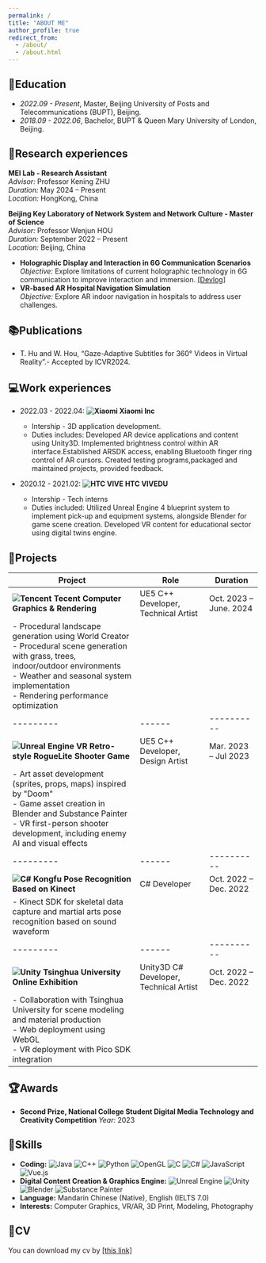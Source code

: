 ```yaml
---
permalink: /
title: "ABOUT ME"
author_profile: true
redirect_from: 
  - /about/
  - /about.html
---
```

## 📕Education  

* *2022.09 - Present*, Master, Beijing University of Posts and Telecommunications (BUPT), Beijing.
* *2018.09 - 2022.06*, Bachelor, BUPT & Queen Mary University of London, Beijing.

## 🔬Research experiences  

**MEI Lab - Research Assistant**  
*Advisor:* Professor Kening ZHU  
*Duration:* May 2024 – Present  
*Location:* HongKong, China  

**Beijing Key Laboratory of Network System and Network Culture - Master of Science**  
*Advisor:* Professor Wenjun HOU  
*Duration:* September 2022 – Present  
*Location:* Beijing, China

- **Holographic Display and Interaction in 6G Communication Scenarios**  
  *Objective:* Explore limitations of current holographic technology in 6G communication to improve interaction and immersion. [[Devlog]](https://www.bilibili.com/video/BV1Bh4y147mp/)
- **VR-based AR Hospital Navigation Simulation**  
  *Objective:* Explore AR indoor navigation in hospitals to address user challenges.

## 📚Publications  

* T. Hu and W. Hou, “Gaze-Adaptive Subtitles for 360° Videos in Virtual Reality”.- Accepted by ICVR2024.

## 💻Work experiences  

* 2022.03 - 2022.04: **![Xiaomi](https://img.shields.io/badge/Xiaomi-%23FF6900.svg?style=for-the-badge&logo=xiaomi&logoColor=white) Xiaomi Inc**

  * Intership - 3D application development.
  * Duties includes: Developed AR device applications and content using Unity3D. Implemented brightness control within AR interface.Established ARSDK access, enabling Bluetooth finger ring control of AR cursors. Created testing programs,packaged and maintained projects, provided feedback.
* 2020.12 - 2021.02: **![HTC VIVE](https://img.shields.io/badge/HTC%20VIVEDU-%230047B3.svg?style=for-the-badge) HTC VIVEDU**

  * Intership - Tech interns
  * Duties included: Utilized Unreal Engine 4 blueprint system to implement pick-up and equipment systems, alongside Blender for game scene creation. Developed VR content for educational sector using digital twins engine.

## 💾Projects  

| Project | Role | Duration |
|---------|------|----------|
| **![Tencent](https://img.shields.io/badge/Tencent-%2312B7F5?style=for-the-badge&logo=tencentqq&logoColor=white) Tecent Computer Graphics & Rendering** | UE5 C++ Developer, Technical Artist | Oct. 2023 – June. 2024 |
| - Procedural landscape generation using World Creator<br>- Procedural scene generation with grass, trees, indoor/outdoor environments<br>- Weather and seasonal system implementation<br>- Rendering performance optimization |
|---------|------|----------|
| **![Unreal Engine](https://img.shields.io/badge/Unreal%20Engine-313131?style=for-the-badge&logo=unreal-engine&logoColor=white) VR Retro-style RogueLite Shooter Game** | UE5 C++ Developer, Design Artist | Mar. 2023 – Jul 2023 |
| - Art asset development (sprites, props, maps) inspired by "Doom"<br>- Game asset creation in Blender and Substance Painter<br>- VR first-person shooter development, including enemy AI and visual effects |
|---------|------|----------|
| **![C#](https://img.shields.io/badge/C%23-239120?style=for-the-badge&logo=c-sharp&logoColor=white) Kongfu Pose Recognition Based on Kinect** | C# Developer | Oct. 2022 – Dec. 2022 |
| - Kinect SDK for skeletal data capture and martial arts pose recognition based on sound waveform |
|---------|------|----------|
| **![Unity](https://img.shields.io/badge/Unity-000000?style=for-the-badge&logo=unity&logoColor=white) Tsinghua University Online Exhibition** | Unity3D C# Developer, Technical Artist | Oct. 2022 – Dec. 2022 |
| - Collaboration with Tsinghua University for scene modeling and material production<br>- Web deployment using WebGL<br>- VR deployment with Pico SDK integration |

## 🏆Awards

- **Second Prize, National College Student Digital Media Technology and Creativity Competition**
  *Year:* 2023


## 🔑Skills  

* **Coding:** ![Java](https://img.shields.io/badge/Java-ED8B00?style=flat&logo=openjdk&logoColor=white) ![C++](https://img.shields.io/badge/C++-00599C?style=flat&logo=c%2B%2B&logoColor=white) ![Python](https://img.shields.io/badge/Python-3776AB?style=flat&logo=python&logoColor=white) ![OpenGL](https://img.shields.io/badge/OpenGL-%23FFFFFF.svg?style=flat&logo=opengl) ![C](https://img.shields.io/badge/C-A8B9CC?style=flat&logo=c&logoColor=white) ![C#](https://img.shields.io/badge/C%23-239120?style=flat&logo=c-sharp&logoColor=white) ![JavaScript](https://img.shields.io/badge/JavaScript-F7DF1E?style=flat&logo=javascript&logoColor=black) ![Vue.js](https://img.shields.io/badge/Vue.js-4FC08D?style=flat&logo=vue.js&logoColor=white)
* **Digital Content Creation & Graphics Engine:** ![Unreal Engine](https://img.shields.io/badge/Unreal%20Engine-313131?style=flat&logo=unreal-engine&logoColor=white) ![Unity](https://img.shields.io/badge/Unity-000000?style=flat&logo=unity&logoColor=white) ![Blender](https://img.shields.io/badge/Blender-F5792A?style=flat&logo=blender&logoColor=white) ![Substance Painter](https://img.shields.io/badge/Substance%20Painter-1E3101?style=flat&logo=adobe&logoColor=green)
* **Language:** Mandarin Chinese (Native), English (IELTS 7.0)
* **Interests:** Computer Graphics, VR/AR, 3D Print, Modeling, Photography

## 📃CV

You can download my cv by [[this link]](http://orangesflower.github.io/files/Tianrui_Hu_CV_.pdf)

<!-- 📚Publications
============

* T. Hu and W. Hou, “Gaze-Adaptive Subtitles for 360° Videos in Virtual Reality”.- Accepted by ICVR2024.

<ul>{% for post in site.publications reversed %}
{% include archive-single-cv.html %}
{% endfor %}</ul> -->

<!-- Talks
=====

<ul>{% for post in site.talks reversed %}
    {% include archive-single-talk-cv.html  %}
  {% endfor %}</ul>

Teaching
========

<ul>{% for post in site.teaching reversed %}
    {% include archive-single-cv.html %}
  {% endfor %}</ul>

Service and leadership
======================

* Currently signed in to 43 different slack teams
 -->
